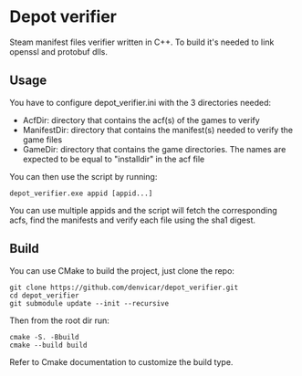 # Depot verifier
Steam manifest files verifier written in C++. To build it's needed to link openssl and protobuf dlls.

## Usage
You have to configure depot_verifier.ini with the 3 directories needed:
- AcfDir: directory that contains the acf(s) of the games to verify
- ManifestDir: directory that contains the manifest(s) needed to verify the game files
- GameDir: directory that contains the game directories. The names are expected to be equal to "installdir" in the acf file

You can then use the script by running:
```
depot_verifier.exe appid [appid...]
```
You can use multiple appids and the script will fetch the corresponding acfs, find the manifests and verify each file using the sha1 digest.

## Build
You can use CMake to build the project, just clone the repo:

```
git clone https://github.com/denvicar/depot_verifier.git
cd depot_verifier
git submodule update --init --recursive
```

Then from the root dir run:

```
cmake -S. -Bbuild
cmake --build build
```

Refer to Cmake documentation to customize the build type.
